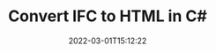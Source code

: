 ---
############################# Static ############################
layout: "auto-gen-conversion"
date: 2022-03-01T15:12:22
draft: false
otherformats: doc docm docx dot dotm dotx fodp htm html mht mhtml odp odt otp pot potm potx pps ppsm ppsx ppt pptm pptx rtf
breadcrumb: IFC to HTML in C#

############################# Head ############################
head_title: "IFC to HTML Converter in C#"
head_description: "Convert IFC to HTML in .NET using a few lines of code. Use the GroupDocs Document Conversion API to convert over 160 file formats."

############################# Header ############################
title: "Convert IFC to HTML in C#"
description: "IFC to HTML conversion with a few lines of .NET code"
bg_image: "https://cms.admin.containerize.com/templates/aspose/App_Themes/V3/images/bg/header1.png"
bg_overlay: false
button:
    enable: true

############################# SubMenu ############################
submenu:
    enable: true

    left:
        img_alt: "GroupDocs.Conversion for .NET"
        image: "https://cms.admin.containerize.com/templates/groupdocs/images/product-logos/90x90-noborder/groupdocs-conversion-net.png"
        product: "GroupDocs.Conversion"
        platform: ".NET"

    

############################# About ############################
about:
    enable: true
    title: "About GroupDocs.Conversion для .NET API"
    content: |
        [GroupDocs.Conversion for .NET](https://products.groupdocs.com/conversion/net/) can be used to convert Microsoft Word, Excel, PowerPoint, PDF, Visio and other formats. GroupDocs.Conversion is a standalone API that is suitable for back-end and internal systems where high performance is required. It does not depend on any software such as Microsoft or Open Office.
    

overview:
    enable: true
    content: |
        Convert your IFC files to HTML in .NET easily. You can use just a couple of C# code lines in any platform of your choice like - Windows, Linux, macOS.
        You can try IFC to HTML conversion for free and evaluate conversion results quality.
        Along with simple file conversion scenarios you can try more advanced options for loading source IFC file and for saving output HTML result. 
        
        For example, for the source IFC file you may use the following load options:

        * auto-detect file format;
        * specify password for protected files (if file format supports it);
        * replace missing fonts to preserve document appearance.
        
        There are also advanced convert options for the HTML file:

        * convert specific document page or page range;
        * add a watermark to the converted HTML file.

        Once conversion is completed you can save your HTML file to the local file path or any third-party storage like FTP, Amazon S3, Google Drive, Dropbox etc.
        Please note - to convert IFC to HTML there is no need for any additional software installed - like MS Office, Open Office, Adobe Acrobat Reader etc. 


############################# Steps ############################
steps:
    enable: true
    title_left: "Steps to convert IFC to HTML in C#"
    content_left: |
        [GroupDocs.Conversion](https://products.groupdocs.com/conversion/net/) makes it easy for developers to convert a IFC file to HTML with a few lines of code.

        * Create an instance of the Converter class and provide the file IFC with the full path
        * Create and set ConvertOptions for HTML type.
        * Call the Converter.Convert method and pass the full path and format (HTML) as a parameter
        
    title_right: "System Requirements"
    content_right: |
        Basic conversion with GroupDocs.Conversion for .NET can be done in just a few simple steps. Our APIs are supported on all major platforms and operating systems. Before executing the code below, make sure you have the following prerequisites installed on your system.

        * Operating systems: Microsoft Windows, Linux, MacOS
        * Development environments: Microsoft Visual Studio, Xamarin, MonoDevelop
        * Frameworks: .NET Framework, .NET Standard, .NET Core, Mono
        * Get the latest GroupDocs.Conversion for .NET from [Nuget](https://www.nuget.org/packages/groupdocs.conversion)
        
    code: |
        ```cs
        // Load IFC file
        var converter = new GroupDocs.Conversion.Converter("template.ifc");
        // Set conversion parameters for HTML format
        var convertOptions = converter.GetPossibleConversions()["html"].ConvertOptions;
        // Convert to HTML format
        converter.Convert("output.html", convertOptions);        
        ```
        
demos:
    enable: true
    title: "IFC to HTML Live Demo"
    content: |
       Convert IFC to HTML now by visiting the [GroupDocs.Conversion App](https://products.groupdocs.app/conversion/family) website. Online demo has the following advantages
          

more_formats:
    enable: true
    title: "Other supported transformations IFC"
    content: "You can also convert IFC to many other file formats. Please see the list below."
       
       
back_to_top:
    enable: true
---